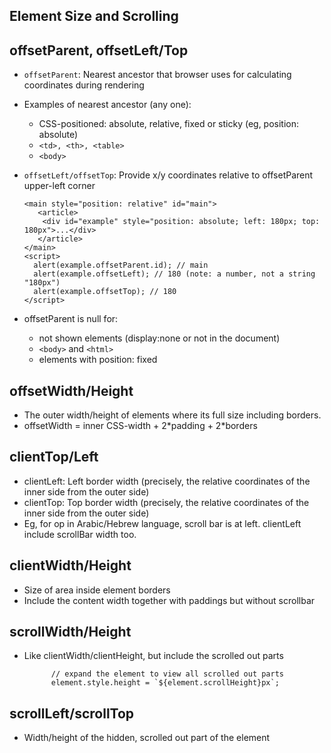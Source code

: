 ## Element Size and Scrolling

## offsetParent, offsetLeft/Top
- `offsetParent`: Nearest ancestor that browser uses for calculating coordinates during rendering
- Examples of nearest ancestor (any one):
  - CSS-positioned: absolute, relative, fixed or sticky (eg, position: absolute)
  - `<td>, <th>, <table>`
  - `<body>`
- `offsetLeft/offsetTop`: Provide x/y coordinates relative to offsetParent upper-left corner
  
      <main style="position: relative" id="main">
         <article>
          <div id="example" style="position: absolute; left: 180px; top: 180px">...</div>
         </article>
      </main>
      <script>
        alert(example.offsetParent.id); // main
        alert(example.offsetLeft); // 180 (note: a number, not a string "180px")
        alert(example.offsetTop); // 180
      </script>
      
- offsetParent is null for:
  - not shown elements (display:none or not in the document)
  - `<body>` and `<html>`
  - elements with position: fixed

## offsetWidth/Height
- The outer width/height of elements where its full size including borders.
- offsetWidth = inner CSS-width + 2\*padding + 2\*borders

## clientTop/Left
- clientLeft: Left border width (precisely, the relative coordinates of the inner side from the outer side)
- clientTop: Top border width (precisely, the relative coordinates of the inner side from the outer side)
- Eg, for op in Arabic/Hebrew language, scroll bar is at left. clientLeft include scrollBar width too.

## clientWidth/Height
- Size of area inside element borders
- Include the content width together with paddings but without scrollbar

## scrollWidth/Height
- Like clientWidth/clientHeight, but include the scrolled out parts

            // expand the element to view all scrolled out parts
            element.style.height = `${element.scrollHeight}px`;
            
## scrollLeft/scrollTop
- Width/height of the hidden, scrolled out part of the element
